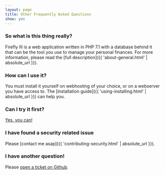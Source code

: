 ```yaml
---
layout: page
title: Other Frequently Asked Questions
show: yes
---
```


### So what is this thing really?

Firefly III is a web application written in PHP 7.1 with a database behind it that can be the tool you use to manage your personal finances. For more information, please read the [full description]({{ 'about-general.html' | absolute_url }}).

### How can I use it?

You must install it yourself on webhosting of your choice, or on a webserver you have access to. The [installation guide]({{ 'using-installing.html' | absolute_url }}) can help you.

### Can I try it first?

[Yes, you can!](https://demo.firefly-iii.org/)

### I have found a security related issue

Please [contact me asap]({{ 'contributing-security.html' | absolute_url }}).

### I have another question!

Please [open a ticket on Github](https://github.com/firefly-iii/firefly-iii).